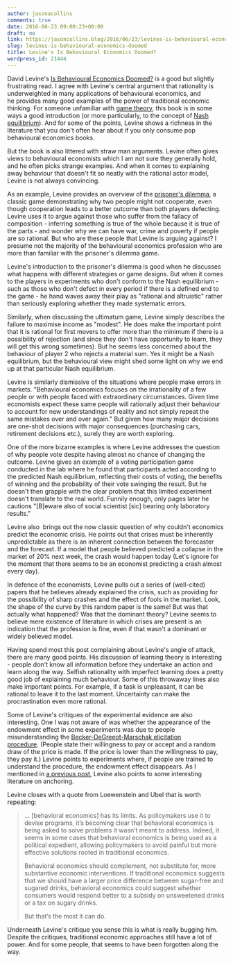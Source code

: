 ```yaml
---
author: jasonacollins
comments: true
date: 2016-06-23 09:00:23+00:00
draft: no
link: https://jasoncollins.blog/2016/06/23/levines-is-behavioural-economics-doomed/
slug: levines-is-behavioural-economics-doomed
title: Levine's Is Behavioural Economics Doomed?
wordpress_id: 21444
---
```


David Levine's [Is Behavioural Economics Doomed?](http://www.openbookpublishers.com/product/77) is a good but slightly frustrating read. I agree with Levine's central argument that rationality is underweighted in many applications of behavioural economics, and he provides many good examples of the power of traditional economic thinking. For someone unfamiliar with [game theory](https://en.wikipedia.org/wiki/Game_theory), this book is in some ways a good introduction (or more particularly, to the concept of [Nash equilibrium](https://en.wikipedia.org/wiki/Nash_equilibrium)). And for some of the points, Levine shows a richness in the literature that you don't often hear about if you only consume pop behavioural economics books.

But the book is also littered with straw man arguments. Levine often gives views to behavioural economists which I am not sure they generally hold, and he often picks strange examples. And when it comes to explaining away behaviour that doesn't fit so neatly with the rational actor model, Levine is not always convincing.

As an example, Levine provides an overview of the [prisoner's dilemma](https://en.wikipedia.org/wiki/Prisoner%27s_dilemma), a classic game demonstrating why two people might not cooperate, even though cooperation leads to a better outcome than both players defecting. Levine uses it to argue against those who suffer from the fallacy of composition - inferring something is true of the whole because it is true of the parts - and wonder why we can have war, crime and poverty if people are so rational. But who are these people that Levine is arguing against? I presume not the majority of the behavioural economics profession who are more than familiar with the prisoner's dilemma game.

Levine's introduction to the prisoner's dilemma is good when he discusses what happens with different strategies or game designs. But when it comes to the players in experiments who don't conform to the Nash equilibrium - such as those who don't defect in every period if there is a defined end to the game - he hand waves away their play as "rational and altruistic" rather than seriously exploring whether they made systematic errors.

Similarly, when discussing the ultimatum game, Levine simply describes the failure to maximise income as "modest". He does make the important point that it is rational for first movers to offer more than the minimum if there is a possibility of rejection (and since they don't have opportunity to learn, they will get this wrong sometimes). But he seems less concerned about the behaviour of player 2 who rejects a material sum. Yes it might be a Nash equilibrium, but the behavioural view might shed some light on why we end up at that particular Nash equilibrium.

Levine is similarly dismissive of the situations where people make errors in markets. "Behavioural economics focuses on the irrationality of a few people or with people faced with extraordinary circumstances. Given time economists expect these same people will rationally adjust their behaviour to account for new understandings of reality and not simply repeat the same mistakes over and over again." But given how many major decisions are one-shot decisions with major consequences (purchasing cars, retirement decisions etc.), surely they are worth exploring.

One of the more bizarre examples is where Levine addresses the question of why people vote despite having almost no chance of changing the outcome. Levine gives an example of a voting participation game conducted in the lab where he found that participants acted according to the predicted Nash equilibrium, reflecting their costs of voting, the benefits of winning and the probability of their vote swinging the result. But he doesn't then grapple with the clear problem that this limited experiment doesn't translate to the real world. Funnily enough, only pages later he cautions "[B]eware also of social scientist [sic] bearing only laboratory results."

Levine also  brings out the now classic question of why couldn't economics predict the economic crisis. He points out that crises must be inherently unpredictable as there is an inherent connection between the forecaster and the forecast. If a model that people believed predicted a collapse in the market of 20% next week, the crash would happen today (Let's ignore for the moment that there seems to be an economist predicting a crash almost every day).

In defence of the economists, Levine pulls out a series of (well-cited) papers that he believes already explained the crisis, such as providing for the possibility of sharp crashes and the effect of fools in the market. Look, the shape of the curve by this random paper is the same! But was that actually what happened? Was that the dominant theory? Levine seems to believe mere existence of literature in which crises are present is an indication that the profession is fine, even if that wasn't a dominant or widely believed model.

Having spend most this post complaining about Levine's angle of attack, there are many good points. His discussion of learning theory is interesting - people don't know all information before they undertake an action and learn along the way. Selfish rationality with imperfect learning does a pretty good job of explaining much behaviour. Some of this throwaway lines also make important points. For example, if a task is unpleasant, it can be rational to leave it to the last moment. Uncertainty can make the procrastination even more rational.

Some of Levine's critiques of the experimental evidence are also interesting. One I was not aware of was whether the appearance of the endowment effect in some experiments was due to people misunderstanding the [Becker-DeGreeot-Marschak elicitation procedure](https://en.wikipedia.org/wiki/Becker%E2%80%93DeGroot%E2%80%93Marschak_method). (People state their willingness to pay or accept and a random draw of the price is made. If the price is lower than the willingness to pay, they pay it.) Levine points to experiments where, if people are trained to understand the procedure, the endowment effect disappears. As I mentioned in [a previous post](https://jasoncollins.blog/2016/05/27/replicating-anchoring-effects/), Levine also points to some interesting literature on anchoring.

Levine closes with a quote from Loewenstein and Ubel that is worth repeating:


<blockquote>… [behavioral economics] has its limits. As policymakers use it to devise programs, it’s becoming clear that behavioral economics is being asked to solve problems it wasn’t meant to address. Indeed, it seems in some cases that behavioral economics is being used as a political expedient, allowing policymakers to avoid painful but more effective solutions rooted in traditional economics.

Behavioral economics should complement, not substitute for, more substantive economic interventions. If traditional economics suggests that we should have a larger price difference between sugar-free and sugared drinks, behavioral economics could suggest whether consumers would respond better to a subsidy on unsweetened drinks or a tax on sugary drinks.

But that’s the most it can do.</blockquote>


Underneath Levine's critique you sense this is what is really bugging him. Despite the critiques, traditional economic approaches still have a lot of power. And for some people, that seems to have been forgotten along the way.
